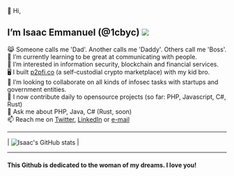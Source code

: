 👋 Hi,
## I’m Isaac Emmanuel (@1cbyc) ![](https://komarev.com/ghpvc/?username=1cbyc&color=blueviolet)

  😹 Someone calls me 'Dad'. Another calls me 'Daddy'. Others call me 'Boss'. <br>
  🌱 I’m currently learning to be great at communicating with people.<br>
  👀 I’m interested in information security, blockchain and financial services.<br>
  🖥 I built [p2pfi.co](https://alpha.p2pfi.co) (a self-custodial crypto marketplace) with my kid bro.<br>
  💞️ I’m looking to collaborate on all kinds of infosec tasks with startups and government entities.<br>
  🔭 I now contribute daily to opensource projects (so far: PHP, Javascript, C#, Rust) <br>
  🥋 Ask me about PHP, Java, C# (Rust, soon)<br>
  📫 Reach me on [Twitter](https://twitter.com/1cbyc), [LinkedIn](https://linkedin.com/in/isaacnsisong) or [e-mail](mailto:isaacnsisong@gmail.com?subject=[GitHub]) <br>
 <!-- 📫 Reach me via email: me@theirdaddy.com || isaacnsisong@gmail.com <br>-->
 <!-- 👀 I even have a blog, see https://theirdaddy.com  -->
  
---
<!--
| <img align="center" src="https://github-readme-stats.vercel.app/api?username=1cbyc&show_icons=true&include_all_commits=true&hide_border=true" alt="Isaac's GitHub stats" />| <img align="center" src="https://github-readme-stats.vercel.app/api/top-langs/?username=1cbyc&langs_count=8&layout=compact&hide_border=true" alt="Isaac's GitHub stats" /> |
| ------------- | ------------- |
<hr>
-->

| <img align="center" src="https://github-readme-stats.vercel.app/api/top-langs/?username=1cbyc&langs_count=8&layout=compact&hide_border=true" alt="Isaac's GitHub stats" /> |

<hr>

#### This Github  is dedicated to the woman of my dreams. I love you!
